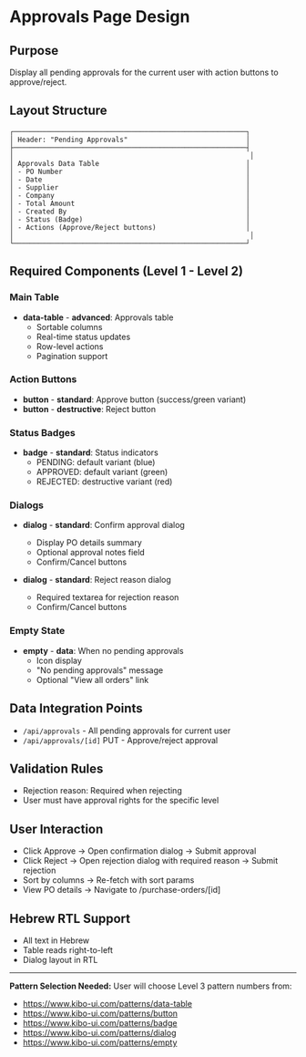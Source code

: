# Approvals Page Design

## Purpose
Display all pending approvals for the current user with action buttons to approve/reject.

## Layout Structure
```
┌─────────────────────────────────────────────────────────┐
│ Header: "Pending Approvals"                             │
├─────────────────────────────────────────────────────────┤
│                                                          │
│ Approvals Data Table                                    │
│ - PO Number                                             │
│ - Date                                                  │
│ - Supplier                                              │
│ - Company                                               │
│ - Total Amount                                          │
│ - Created By                                            │
│ - Status (Badge)                                        │
│ - Actions (Approve/Reject buttons)                      │
│                                                          │
└─────────────────────────────────────────────────────────┘
```

## Required Components (Level 1 - Level 2)

### Main Table
- **data-table** - **advanced**: Approvals table
  - Sortable columns
  - Real-time status updates
  - Row-level actions
  - Pagination support

### Action Buttons
- **button** - **standard**: Approve button (success/green variant)
- **button** - **destructive**: Reject button

### Status Badges
- **badge** - **standard**: Status indicators
  - PENDING: default variant (blue)
  - APPROVED: default variant (green)
  - REJECTED: destructive variant (red)

### Dialogs
- **dialog** - **standard**: Confirm approval dialog
  - Display PO details summary
  - Optional approval notes field
  - Confirm/Cancel buttons

- **dialog** - **standard**: Reject reason dialog
  - Required textarea for rejection reason
  - Confirm/Cancel buttons

### Empty State
- **empty** - **data**: When no pending approvals
  - Icon display
  - "No pending approvals" message
  - Optional "View all orders" link

## Data Integration Points
- `/api/approvals` - All pending approvals for current user
- `/api/approvals/[id]` PUT - Approve/reject approval

## Validation Rules
- Rejection reason: Required when rejecting
- User must have approval rights for the specific level

## User Interaction
- Click Approve → Open confirmation dialog → Submit approval
- Click Reject → Open rejection dialog with required reason → Submit rejection
- Sort by columns → Re-fetch with sort params
- View PO details → Navigate to /purchase-orders/[id]

## Hebrew RTL Support
- All text in Hebrew
- Table reads right-to-left
- Dialog layout in RTL

---

**Pattern Selection Needed:**
User will choose Level 3 pattern numbers from:
- https://www.kibo-ui.com/patterns/data-table
- https://www.kibo-ui.com/patterns/button
- https://www.kibo-ui.com/patterns/badge
- https://www.kibo-ui.com/patterns/dialog
- https://www.kibo-ui.com/patterns/empty
